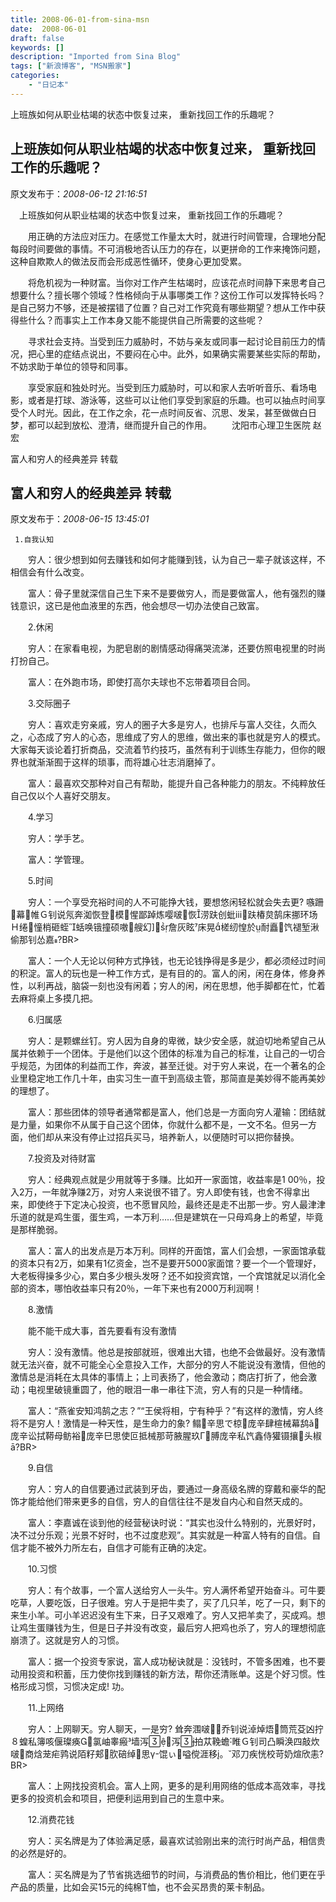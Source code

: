 ```yaml
---
title: 2008-06-01-from-sina-msn
date:  2008-06-01
draft: false
keywords: []
description: "Imported from Sina Blog"
tags: ["新浪博客", "MSN搬家"]
categories: 
    - "日记本"
---
```

上班族如何从职业枯竭的状态中恢复过来， 重新找回工作的乐趣呢？
## 上班族如何从职业枯竭的状态中恢复过来， 重新找回工作的乐趣呢？

 原文发布于：*2008-06-12 21:16:51*

　上班族如何从职业枯竭的状态中恢复过来， 重新找回工作的乐趣呢？

　　用正确的方法应对压力。在感觉工作量太大时，就进行时间管理，合理地分配每段时间要做的事情。不可消极地否认压力的存在，以更拼命的工作来掩饰问题，这种自欺欺人的做法反而会形成恶性循环，使身心更加受累。

　　将危机视为一种财富。当你对工作产生枯竭时，应该花点时间静下来思考自己想要什么？擅长哪个领域？性格倾向于从事哪类工作？这份工作可以发挥特长吗？是自己努力不够，还是被摆错了位置？自己对工作究竟有哪些期望？想从工作中获得些什么？而事实上工作本身又能不能提供自己所需要的这些呢？

　　寻求社会支持。当受到压力威胁时，不妨与亲友或同事一起讨论目前压力的情况，把心里的症结点说出，不要闷在心中。此外，如果确实需要某些实际的帮助，不妨求助于单位的领导和同事。

　　享受家庭和独处时光。当受到压力威胁时，可以和家人去听听音乐、看场电影，或者是打球、游泳等，这些可以让他们享受到家庭的乐趣。也可以抽点时间享受个人时光。因此，在工作之余，花一点时间反省、沉思、发呆，甚至做做白日梦，都可以起到放松、澄清，继而提升自己的作用。
　　沈阳市心理卫生医院
赵宏


富人和穷人的经典差异 转载
## 富人和穷人的经典差异 转载

 原文发布于：*2008-06-15 13:45:01*

     1.自我认知

　　穷人：很少想到如何去赚钱和如何才能赚到钱，认为自己一辈子就该这样，不相信会有什么改变。

　　富人：骨子里就深信自己生下来不是要做穷人，而是要做富人，他有强烈的赚钱意识，这已是他血液里的东西，他会想尽一切办法使自己致富。

　　2.休闲

　　穷人：在家看电视，为肥皂剧的剧情感动得痛哭流涕，还要仿照电视里的时尚打扮自己。

　　富人：在外跑市场，即使打高尔夫球也不忘带着项目合同。

　　3.交际圈子

　　穷人：喜欢走穷亲戚，穷人的圈子大多是穷人，也排斥与富人交往，久而久之，心态成了穷人的心态，思维成了穷人的思维，做出来的事也就是穷人的模式。大家每天谈论着打折商品，交流着节约技巧，虽然有利于训练生存能力，但你的眼界也就渐渐囿于这样的琐事，而将雄心壮志消磨掉了。

　　富人：最喜欢交那种对自己有帮助，能提升自己各种能力的朋友。不纯粹放任自己仅以个人喜好交朋友。

　　4.学习

　　穷人：学手艺。

　　富人：学管理。

　　5.时间

　　穷人：一个享受充裕时间的人不可能挣大钱，要想悠闲轻松就会失去更?
嗾跚&#57740;幕&#58122;帷Ｇ钊说氖奔洳恢登&#57740;模&#57582;惺鄙踔炼嘤啵&#57549;恢&#57364;涝趺创蚍&#8562;&#57583;趺椿炱鹄床挪环场Ｈ绻&#58225;憧梢砸蛭&#57377;蛞唤锇撞硕嗷&#59337;艘幻&#57476;&#57741;&#57945;&#57943;詹灰眩&#57571;床晃&#57391;槎纫惶於&#57955;耐矗&#57584;饩褪堑湫偷那钊怂嘉&#57532;?BR>

　　富人：一个人无论以何种方式挣钱，也无论钱挣得是多是少，都必须经过时间的积淀。富人的玩也是一种工作方式，是有目的的。富人的闲，闲在身体，修身养性，以利再战，脑袋一刻也没有闲着；穷人的闲，闲在思想，他手脚都在忙，忙着去麻将桌上多摸几把。

　　6.归属感

　　穷人：是颗螺丝钉。穷人因为自身的卑微，缺少安全感，就迫切地希望自己从属并依赖于一个团体。于是他们以这个团体的标准为自己的标准，让自己的一切合乎规范，为团体的利益而工作，奔波，甚至迁徙。对于穷人来说，在一个著名的企业里稳定地工作几十年，由实习生一直干到高级主管，那简直是美妙得不能再美妙的理想了。

　　富人：那些团体的领导者通常都是富人，他们总是一方面向穷人灌输：团结就是力量，如果你不从属于自己这个团体，你就什么都不是，一文不名。但另一方面，他们却从来没有停止过招兵买马，培养新人，以便随时可以把你替换。

　　7.投资及对待财富

　　穷人：经典观点就是少用就等于多赚。比如开一家面馆，收益率是1
00％，投入2万，一年就净赚2万，对穷人来说很不错了。穷人即使有钱，也舍不得拿出来，即使终于下定决心投资，也不愿冒风险，最终还是走不出那一步。穷人最津津乐道的就是鸡生蛋，蛋生鸡，一本万利……但是建筑在一只母鸡身上的希望，毕竟是那样脆弱。

　　富人：富人的出发点是万本万利。同样的开面馆，富人们会想，一家面馆承载的资本只有2万，如果有1亿资金，岂不是要开5000家面馆？要一个一个管理好，大老板得操多少心，累白多少根头发呀？还不如投资宾馆，一个宾馆就足以消化全部的资本，哪怕收益率只有20％，一年下来也有2000万利润啊！

　　8.激情

　　能不能干成大事，首先要看有没有激情

　　穷人：没有激情。他总是按部就班，很难出大错，也绝不会做最好。没有激情就无法兴奋，就不可能全心全意投入工作，大部分的穷人不能说没有激情，但他的激情总是消耗在太具体的事情上；上司表扬了，他会激动；商店打折了，他会激动；电视里破镜重圆了，他的眼泪一串一串往下流，穷人有的只是一种情绪。

　　富人：“燕雀安知鸿鹄之志？”“王侯将相，宁有种乎？”有这样的激情，穷人终将不是穷人！激情是一种天性，是生命力的象?
鳎&#57582;辛思で椋&#57549;庞辛肆楦械幕鸹&#462;&#57549;庞辛讼拭鞯母鲂裕&#57549;庞辛巳思使叵抵械那苛腋腥玖Γ&#57581;膊庞辛私饩鑫侍獾镊攘&#59270;头椒&#257;?BR>

　　9.自信

　　穷人：穷人的自信要通过武装到牙齿，要通过一身高级名牌的穿戴和豪华的配饰才能给他们带来更多的自信，穷人的自信往往不是发自内心和自然天成的。

　　富人：李嘉诚在谈到他的经营秘诀时说：“其实也没什么特别的，光景好时，决不过分乐观；光景不好时，也不过度悲观”。其实就是一种富人特有的自信。自信才能不被外力所左右，自信才可能有正确的决定。

　　10.习惯

　　穷人：有个故事，一个富人送给穷人一头牛。穷人满怀希望开始奋斗。可牛要吃草，人要吃饭，日子很难。穷人于是把牛卖了，买了几只羊，吃了一只，剩下的来生小羊。可小羊迟迟没有生下来，日子又艰难了。穷人又把羊卖了，买成鸡。想让鸡生蛋赚钱为生，但是日子并没有改变，最后穷人把鸡也杀了，穷人的理想彻底崩溃了。这就是穷人的习惯。

　　富人：据一个投资专家说，富人成功秘诀就是：没钱时，不管多困难，也不要动用投资和积蓄，压力使你找到赚钱的新方法，帮你还清账单。这是个好习惯。性格形成习惯，习惯决定成!
功。

　　11.上网络

　　穷人：上网聊天。穷人聊天，一是穷?
耸奔涠啵&#57553;&#58513;乔钊说淖焯焐&#58125;筒荒芟凶拧８蝗私簿咳偃璨痪&#57346;&#57577;氯岫睾瘢&#57567;墙泻&#57674;&#57910;&#57582;泻&#57674;&#57925;拍苁鞔蟾&#58042;睢Ｇ钊司凸瞬涣四敲炊啵&#57550;商焓茏疟鹑说陌籽郏&#57558;肷碚绰&#58128;思γ&#57480;馄ぃ&#57553;嗌傥涯移&#57923;。&#57574;邓刀疾恍校苛奶煊欣恚?BR>

　　富人：上网找投资机会。富人上网，更多的是利用网络的低成本高效率，寻找更多的投资机会和项目，把便利运用到自己的生意中来。

　　12.消费花钱

　　穷人：买名牌是为了体验满足感，最喜欢试验刚出来的流行时尚产品，相信贵的必然是好的。

　　富人：买名牌是为了节省挑选细节的时间，与消费品的售价相比，他们更在乎产品的质量，比如会买15元的纯棉T恤，也不会买昂贵的莱卡制品。


